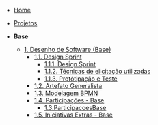 <!-- docs/_sidebar.md -->

- [Home](/docs)
- [Projetos](/docs/Projetos/Projetos.md)

- **Base**
  - [1. Desenho de Software (Base)](/docs/Base/1.Base.md)
    - [1.1. Design Sprint](/docs/Base/1.1.DesignSprint.md)
      - [1.1.1. Design Sprint](/docs/Base/1.1.1.DesignSprint.md)
      - [1.1.2. Técnicas de elicitação utilizadas](/docs/Base/1.1.2.TecnicasElicitacao.md)
      - [1.1.3. Protótipação e Teste](/docs/Base/1.1.4.PrototipacaoTeste.md)
    - [1.2. Artefato Generalista](/docs/Base/1.2.ArtefatoGeneralista.md)
    - [1.3. Modelagem BPMN](/docs/Base/1.3.ModelagemBPMN.md)
    - [1.4. Participações - Base](/docs/Base/1.4.ParticipacoesBase.md)
      - [1.3.ParticipacoesBase](/docs/Base/1.3.ParticipacoesBase.md)
    - [1.5. Iniciativas Extras - Base](/docs/Base/1.5.IniciativasExtras.md)
